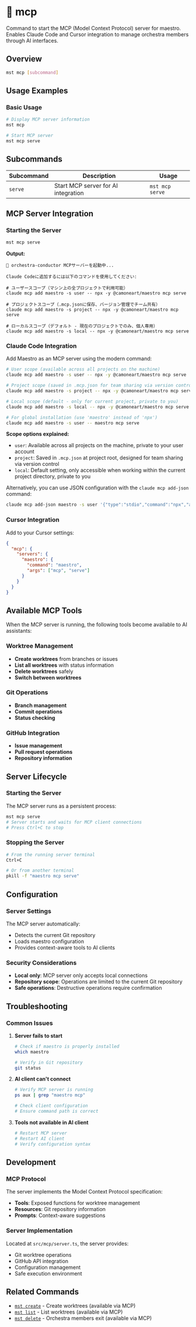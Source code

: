 # 🔸 mcp

Command to start the MCP (Model Context Protocol) server for maestro. Enables Claude Code and Cursor integration to manage orchestra members through AI interfaces.

## Overview

```bash
mst mcp [subcommand]
```

## Usage Examples

### Basic Usage

```bash
# Display MCP server information
mst mcp

# Start MCP server
mst mcp serve
```

## Subcommands

| Subcommand | Description | Usage |
|------------|-------------|-------|
| `serve` | Start MCP server for AI integration | `mst mcp serve` |

## MCP Server Integration

### Starting the Server

```bash
mst mcp serve
```

**Output:**
```
🎼 orchestra-conductor MCPサーバーを起動中...

Claude Codeに追加するには以下のコマンドを使用してください:

# ユーザースコープ（マシン上の全プロジェクトで利用可能）
claude mcp add maestro -s user -- npx -y @camoneart/maestro mcp serve

# プロジェクトスコープ（.mcp.jsonに保存、バージョン管理でチーム共有）
claude mcp add maestro -s project -- npx -y @camoneart/maestro mcp serve

# ローカルスコープ（デフォルト - 現在のプロジェクトでのみ、個人専用）
claude mcp add maestro -s local -- npx -y @camoneart/maestro mcp serve
```

### Claude Code Integration

Add Maestro as an MCP server using the modern command:

```bash
# User scope (available across all projects on the machine)
claude mcp add maestro -s user -- npx -y @camoneart/maestro mcp serve

# Project scope (saved in .mcp.json for team sharing via version control)
claude mcp add maestro -s project -- npx -y @camoneart/maestro mcp serve

# Local scope (default - only for current project, private to you)
claude mcp add maestro -s local -- npx -y @camoneart/maestro mcp serve

# For global installation (use 'maestro' instead of 'npx')
claude mcp add maestro -s user -- maestro mcp serve
```

**Scope options explained:**
- `user`: Available across all projects on the machine, private to your user account
- `project`: Saved in `.mcp.json` at project root, designed for team sharing via version control
- `local`: Default setting, only accessible when working within the current project directory, private to you

Alternatively, you can use JSON configuration with the `claude mcp add-json` command:

```bash
claude mcp add-json maestro -s user '{"type":"stdio","command":"npx","args":["-y","@camoneart/maestro","mcp","serve"]}'
```

### Cursor Integration

Add to your Cursor settings:

```json
{
  "mcp": {
    "servers": {
      "maestro": {
        "command": "maestro",
        "args": ["mcp", "serve"]
      }
    }
  }
}
```

## Available MCP Tools

When the MCP server is running, the following tools become available to AI assistants:

### Worktree Management
- **Create worktrees** from branches or issues
- **List all worktrees** with status information
- **Delete worktrees** safely
- **Switch between worktrees**

### Git Operations
- **Branch management**
- **Commit operations**
- **Status checking**

### GitHub Integration
- **Issue management**
- **Pull request operations**
- **Repository information**

## Server Lifecycle

### Starting the Server

The MCP server runs as a persistent process:

```bash
mst mcp serve
# Server starts and waits for MCP client connections
# Press Ctrl+C to stop
```

### Stopping the Server

```bash
# From the running server terminal
Ctrl+C

# Or from another terminal
pkill -f "maestro mcp serve"
```

## Configuration

### Server Settings

The MCP server automatically:
- Detects the current Git repository
- Loads maestro configuration
- Provides context-aware tools to AI clients

### Security Considerations

- **Local only**: MCP server only accepts local connections
- **Repository scope**: Operations are limited to the current Git repository
- **Safe operations**: Destructive operations require confirmation

## Troubleshooting

### Common Issues

1. **Server fails to start**
   ```bash
   # Check if maestro is properly installed
   which maestro
   
   # Verify in Git repository
   git status
   ```

2. **AI client can't connect**
   ```bash
   # Verify MCP server is running
   ps aux | grep "maestro mcp"
   
   # Check client configuration
   # Ensure command path is correct
   ```

3. **Tools not available in AI client**
   ```bash
   # Restart MCP server
   # Restart AI client
   # Verify configuration syntax
   ```

## Development

### MCP Protocol

The server implements the Model Context Protocol specification:
- **Tools**: Exposed functions for worktree management
- **Resources**: Git repository information
- **Prompts**: Context-aware suggestions

### Server Implementation

Located at `src/mcp/server.ts`, the server provides:
- Git worktree operations
- GitHub API integration
- Configuration management
- Safe execution environment

## Related Commands

- [`mst create`](./create.md) - Create worktrees (available via MCP)
- [`mst list`](./list.md) - List worktrees (available via MCP)
- [`mst delete`](./delete.md) - Orchestra members exit (available via MCP)